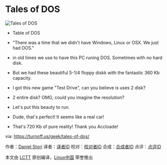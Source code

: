 Tales of DOS
===

![Tales of DOS](https://turnoff.us/image/en/dos.png)

- Table of DOS
- "There was a time that we didn't have Windows, Linux or OSX. We just had DOS."


- in old times we use to have this PC runing DOS. Sometimes with no hard disk.
- But we had these beautiful 5-1/4 floppy diskk with the fantastic 360 Kb capacity.


- I got this new game "Test Drive", can you believe is uses 2 disk?
- 2 entire disk? OMG, could you imagine the resolution?
- Let's put this beauty to run.


- Dude,  that's perfect! It seems like a real car!
- That's 720 Kb of pure reality! Thank you Accloade!


via: https://turnoff.us/geek/tales-of-dos/

作者：[Daniel Stori][a]
译者：[译者ID](https://github.com/译者ID)
校对：[校对者ID](https://github.com/校对者ID)
合成：[合成者ID](https://github.com/合成者ID)
点评：[点评ID](https://github.com/点评者ID)

本文由 [LCTT](https://github.com/LCTT/TranslateProject) 原创编译，[Linux中国](https://linux.cn/) 荣誉推出

[a]:http://turnoff.us/about/
